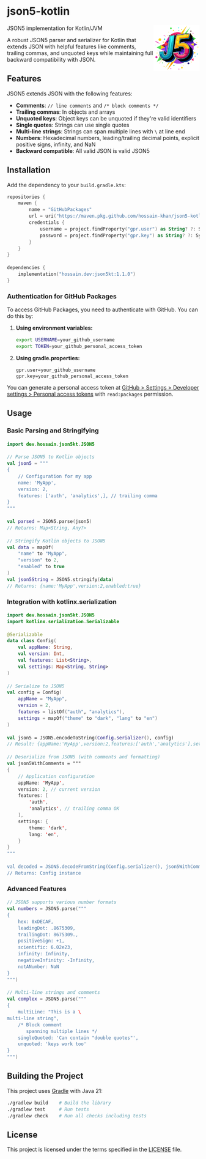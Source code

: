 # json5-kotlin
JSON5 implementation for Kotlin/JVM
<img src="project-assets/idea-icon-art/json5-splash-art-400-transparent.png" height="120" align="right">

A robust JSON5 parser and serializer for Kotlin that extends JSON with helpful features like comments, trailing commas, and unquoted keys while maintaining full backward compatibility with JSON.

## Features

JSON5 extends JSON with the following features:

- **Comments**: `// line comments` and `/* block comments */`
- **Trailing commas**: In objects and arrays
- **Unquoted keys**: Object keys can be unquoted if they're valid identifiers
- **Single quotes**: Strings can use single quotes
- **Multi-line strings**: Strings can span multiple lines with `\` at line end
- **Numbers**: Hexadecimal numbers, leading/trailing decimal points, explicit positive signs, infinity, and NaN
- **Backward compatible**: All valid JSON is valid JSON5

## Installation

Add the dependency to your `build.gradle.kts`:

```kotlin
repositories {
    maven {
        name = "GitHubPackages"
        url = uri("https://maven.pkg.github.com/hossain-khan/json5-kotlin")
        credentials {
            username = project.findProperty("gpr.user") as String? ?: System.getenv("USERNAME")
            password = project.findProperty("gpr.key") as String? ?: System.getenv("TOKEN")
        }
    }
}

dependencies {
    implementation("hossain.dev:json5kt:1.1.0")
}
```

### Authentication for GitHub Packages

To access GitHub Packages, you need to authenticate with GitHub. You can do this by:

1. **Using environment variables:**
   ```bash
   export USERNAME=your_github_username
   export TOKEN=your_github_personal_access_token
   ```

2. **Using gradle.properties:**
   ```properties
   gpr.user=your_github_username
   gpr.key=your_github_personal_access_token
   ```

You can generate a personal access token at [GitHub > Settings > Developer settings > Personal access tokens](https://github.com/settings/tokens) with `read:packages` permission.

## Usage

### Basic Parsing and Stringifying

```kotlin
import dev.hossain.json5kt.JSON5

// Parse JSON5 to Kotlin objects
val json5 = """
{
    // Configuration for my app
    name: 'MyApp',
    version: 2,
    features: ['auth', 'analytics',], // trailing comma
}
"""

val parsed = JSON5.parse(json5)
// Returns: Map<String, Any?>

// Stringify Kotlin objects to JSON5
val data = mapOf(
    "name" to "MyApp", 
    "version" to 2,
    "enabled" to true
)
val json5String = JSON5.stringify(data)
// Returns: {name:'MyApp',version:2,enabled:true}
```

### Integration with kotlinx.serialization

```kotlin
import dev.hossain.json5kt.JSON5
import kotlinx.serialization.Serializable

@Serializable
data class Config(
    val appName: String,
    val version: Int,
    val features: List<String>,
    val settings: Map<String, String>
)

// Serialize to JSON5
val config = Config(
    appName = "MyApp",
    version = 2,
    features = listOf("auth", "analytics"),
    settings = mapOf("theme" to "dark", "lang" to "en")
)

val json5 = JSON5.encodeToString(Config.serializer(), config)
// Result: {appName:'MyApp',version:2,features:['auth','analytics'],settings:{theme:'dark',lang:'en'}}

// Deserialize from JSON5 (with comments and formatting)
val json5WithComments = """
{
    // Application configuration
    appName: 'MyApp',
    version: 2, // current version
    features: [
        'auth',
        'analytics', // trailing comma OK
    ],
    settings: {
        theme: 'dark',
        lang: 'en',
    }
}
"""

val decoded = JSON5.decodeFromString(Config.serializer(), json5WithComments)
// Returns: Config instance
```

### Advanced Features

```kotlin
// JSON5 supports various number formats
val numbers = JSON5.parse("""
{
    hex: 0xDECAF,
    leadingDot: .8675309,
    trailingDot: 8675309.,
    positiveSign: +1,
    scientific: 6.02e23,
    infinity: Infinity,
    negativeInfinity: -Infinity,
    notANumber: NaN
}
""")

// Multi-line strings and comments
val complex = JSON5.parse("""
{
    multiLine: "This is a \
multi-line string",
    /* Block comment
       spanning multiple lines */
    singleQuoted: 'Can contain "double quotes"',
    unquoted: 'keys work too'
}
""")
```

## Building the Project

This project uses [Gradle](https://gradle.org/) with Java 21:

```bash
./gradlew build    # Build the library
./gradlew test     # Run tests
./gradlew check    # Run all checks including tests
```

## License

This project is licensed under the terms specified in the [LICENSE](LICENSE) file.
